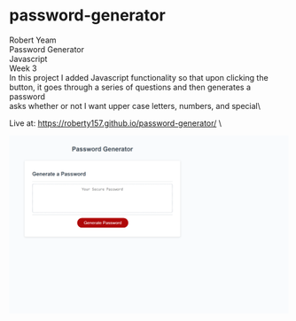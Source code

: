 # password-generator

Robert Yeam\
Password Generator\
Javascript\
Week 3\
In this project I added Javascript functionality so that upon clicking the button, it goes through a series of questions and then generates a password\
asks whether or not I want upper case letters, numbers, and special\


Live at: https://roberty157.github.io/password-generator/ \

![Alt text](assets/_C__Users_rober_UCIBootCamp_password-generator_index.html.png?raw=true "Title")

